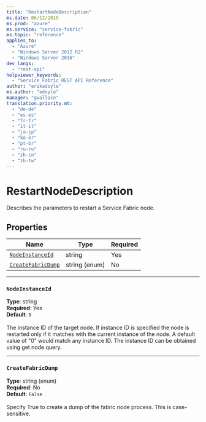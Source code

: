 ```yaml
---
title: "RestartNodeDescription"
ms.date: 06/12/2019
ms.prod: "azure"
ms.service: "service-fabric"
ms.topic: "reference"
applies_to: 
  - "Azure"
  - "Windows Server 2012 R2"
  - "Windows Server 2016"
dev_langs: 
  - "rest-api"
helpviewer_keywords: 
  - "Service Fabric REST API Reference"
author: "erikadoyle"
ms.author: "edoyle"
manager: "gwallace"
translation.priority.mt: 
  - "de-de"
  - "es-es"
  - "fr-fr"
  - "it-it"
  - "ja-jp"
  - "ko-kr"
  - "pt-br"
  - "ru-ru"
  - "zh-cn"
  - "zh-tw"
---
```

# RestartNodeDescription

Describes the parameters to restart a Service Fabric node.

## Properties
| Name | Type | Required |
| --- | --- | --- |
| [`NodeInstanceId`](#nodeinstanceid) | string | Yes |
| [`CreateFabricDump`](#createfabricdump) | string (enum) | No |

____
### `NodeInstanceId`
__Type__: string <br/>
__Required__: Yes<br/>
__Default__: `0` <br/>
<br/>
The instance ID of the target node. If instance ID is specified the node is restarted only if it matches with the current instance of the node. A default value of "0" would match any instance ID. The instance ID can be obtained using get node query.

____
### `CreateFabricDump`
__Type__: string (enum) <br/>
__Required__: No<br/>
__Default__: `False` <br/>
<br/>
Specify True to create a dump of the fabric node process. This is case-sensitive.



